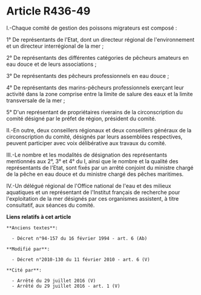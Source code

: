 # Article R436-49

I.-Chaque comité de gestion des poissons migrateurs est composé : 

1° De représentants de l'Etat, dont un directeur régional de l'environnement et un    directeur interrégional de la mer ; 

2° De représentants des différentes catégories de pêcheurs amateurs en eau douce et de leurs associations ; 

3° De représentants des pêcheurs professionnels en eau douce ; 

4° De représentants des marins-pêcheurs professionnels exerçant leur activité dans la zone comprise entre la limite de salure
des eaux et la limite transversale de la mer ; 

5° D'un représentant de propriétaires riverains de la circonscription du comité désigné par le préfet de région, président du
comité. 

II.-En outre, deux conseillers régionaux et deux conseillers généraux de la circonscription du comité, désignés par leurs
assemblées respectives, peuvent participer avec voix délibérative aux travaux du comité. 

III.-Le nombre et les modalités de désignation des représentants mentionnés aux 2°, 3° et 4° du I, ainsi que le nombre et la
qualité des représentants de l'Etat, sont fixés par un arrêté conjoint du ministre chargé de la pêche en eau douce et du
ministre chargé des pêches maritimes. 

IV.-Un délégué régional de l'Office national de l'eau et des milieux aquatiques et un représentant de l'Institut français de
recherche pour l'exploitation de la mer désignés par ces organismes assistent, à titre consultatif, aux séances du comité.

**Liens relatifs à cet article**

	**Anciens textes**:

	  - Décret n°94-157 du 16 février 1994 - art. 6 (Ab)

	**Modifié par**:

	  - Décret n°2010-130 du 11 février 2010 - art. 6 (V)

	**Cité par**:

	  - Arrêté du 29 juillet 2016 (V)
	  - Arrêté du 29 juillet 2016 - art. 1 (V)
